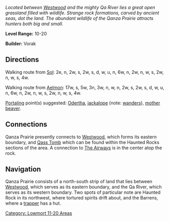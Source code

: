 *Located between [Westwood](:Category:_Westwood "wikilink") and the
mighty Qa River lies a great open grassland filled with wildlife.
Strange rock formations, carved by ancient seas, dot the land. The
abundant wildlife of the Qanza Prairie attracts hunters both big and
small.*

**Level Range:** 10-20

**Builder:** Vorak

## Directions

Walking route from [Sol](Sol "wikilink"): 2e, n, 2w, s, 2w, s, d, w, u,
n, 6w, n, 2w, n, w, s, 2w, n, w, s, 4w.

Walking route from [Aelmon](Aelmon "wikilink"): 17w, s, 5w, 3n, 3w, n,
w, n, 2w, s, 2w, s, d, w, u, n, 6w, n, 2w, n, w, s, 2w, n, w, s, 4w.

[Portaling](Portal "wikilink") point(s) suggested:
[Odertha](Odertha "wikilink"), [jackalope](Jackalope "wikilink") (note:
[wanders](Wandering_Mobs "wikilink")), [mother
beaver](Mother_Beaver "wikilink").

## Connections

Qanza Prairie presently connects to
[Westwood](:Category:_Westwood "wikilink"), which forms its eastern
boundary, and [Qass Tomb](:Category:_Qass_Tomb "wikilink") which can be
found within the Haunted Rocks sections of the area. A connection to
[The Airways](:Category:_Airways "wikilink") is in the center atop the
rock.

## Navigation

Qanza Prairie consists of a north-south strip of land that lies between
[Westwood](:Category:_Westwood "wikilink"), which serves as its eastern
boundary, and the Qa River, which serves as its western boundary. Two
spots of particular note are Haunted Rock in its northwest, where
tortured spirits drift about, and the Barrens, where a
[trapper](Trapper "wikilink") has a hut.

[Category: Lowmort 11-20
Areas](Category:_Lowmort_11-20_Areas "wikilink")
